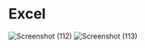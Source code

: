 # Excel
![Screenshot (112)](https://user-images.githubusercontent.com/74492000/144080678-1ba7a4ea-d1c2-45e9-8e43-0e61f89c5225.png)
![Screenshot (113)](https://user-images.githubusercontent.com/74492000/144080697-b5a3b6d9-c3f2-4bed-96c5-6cd6ead9fff6.png)
